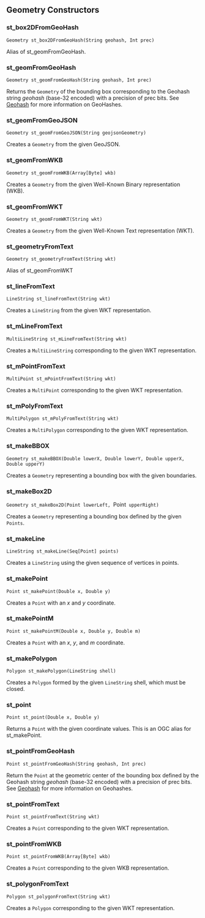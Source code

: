 ## Geometry Constructors


### st_box2DFromGeoHash
`Geometry st_box2DFromGeoHash(String geohash, Int prec)`

Alias of st_geomFromGeoHash.

### st_geomFromGeoHash
`Geometry st_geomFromGeoHash(String geohash, Int prec)`

Returns the `Geometry` of the bounding box corresponding to the Geohash string _geohash_ (base-32 encoded) with a precision of prec bits. See [Geohash](https://www.geomesa.org/documentation/stable/user/appendix/utils.html#geohash) for more information on GeoHashes.

### st_geomFromGeoJSON
`Geometry st_geomFromGeoJSON(String geojsonGeometry)`

Creates a `Geometry` from the given GeoJSON.

### st_geomFromWKB
`Geometry st_geomFromWKB(Array[Byte] wkb)`

Creates a `Geometry` from the given Well-Known Binary representation (WKB).

### st_geomFromWKT
`Geometry st_geomFromWKT(String wkt)`

Creates a `Geometry` from the given Well-Known Text representation (WKT).

### st_geometryFromText
`Geometry st_geometryFromText(String wkt)`

Alias of st_geomFromWKT

### st_lineFromText
`LineString st_lineFromText(String wkt)`

Creates a `LineString` from the given WKT representation.

### st_mLineFromText
`MultiLineString st_mLineFromText(String wkt)`

Creates a `MultiLineString` corresponding to the given WKT representation.

### st_mPointFromText
`MultiPoint st_mPointFromText(String wkt)`

Creates a `MultiPoint` corresponding to the given WKT representation.

### st_mPolyFromText
`MultiPolygon st_mPolyFromText(String wkt)`

Creates a `MultiPolygon` corresponding to the given WKT representation.

### st_makeBBOX
`Geometry st_makeBBOX(Double lowerX, Double lowerY, Double upperX, Double upperY)`

Creates a `Geometry` representing a bounding box with the given boundaries.

### st_makeBox2D
`Geometry st_makeBox2D(Point lowerLeft, `Point` upperRight)`

Creates a `Geometry` representing a bounding box defined by the given `Points`.

### st_makeLine
`LineString st_makeLine(Seq[Point] points)`

Creates a `LineString` using the given sequence of vertices in points.

### st_makePoint
`Point st_makePoint(Double x, Double y)`

Creates a `Point` with an _x_ and _y_ coordinate.

### st_makePointM
`Point st_makePointM(Double x, Double y, Double m)`

Creates a `Point` with an _x_, _y_, and _m_ coordinate.

### st_makePolygon
`Polygon st_makePolygon(LineString shell)`

Creates a `Polygon` formed by the given `LineString` shell, which must be closed.

### st_point
`Point st_point(Double x, Double y)`

Returns a `Point` with the given coordinate values. This is an OGC alias for st_makePoint.

### st_pointFromGeoHash
`Point st_pointFromGeoHash(String geohash, Int prec)`

Return the `Point` at the geometric center of the bounding box defined by the Geohash string _geohash_ (base-32 encoded) with a precision of prec bits. See [Geohash](https://www.geomesa.org/documentation/stable/user/appendix/utils.html#geohash) for more information on Geohashes.

### st_pointFromText
`Point st_pointFromText(String wkt)`

Creates a `Point` corresponding to the given WKT representation.

### st_pointFromWKB
`Point st_pointFromWKB(Array[Byte] wkb)`

Creates a `Point` corresponding to the given WKB representation.

### st_polygonFromText
`Polygon st_polygonFromText(String wkt)`

Creates a `Polygon` corresponding to the given WKT representation.

